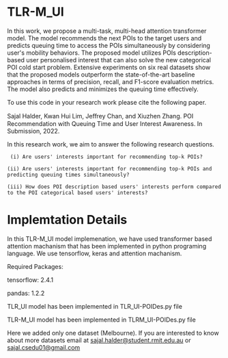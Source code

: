 # TLR-M_UI
In this work, we propose a multi-task, multi-head attention transformer model. The model recommends the next POIs to the target users and predicts queuing time to access the POIs simultaneously by considering user's mobility behaviors. The proposed model utilizes POIs description-based user personalised interest that can also solve the new categorical POI cold start problem. Extensive experiments on six real datasets show that the proposed models outperform the state-of-the-art baseline approaches in terms of precision, recall, and F1-score evaluation metrics. The model also predicts and minimizes the queuing time effectively.


To use this code in your research work please cite the following paper.  


Sajal Halder, Kwan Hui Lim, Jeﬀrey Chan, and Xiuzhen Zhang. POI Recommendation with Queuing Time and User Interest Awareness. In Submission, 2022.

In this research work, we aim to answer the following research questions. 
  
     (i) Are users' interests important for recommending top-k POIs?  
     
    (ii) Are users' interests important for recommending top-k POIs and predicting queuing times simultaneously? 
    
    (iii) How does POI description based users' interests perform compared to the POI categorical based users' interests? 



# Implemtation Details
In this TLR-M_UI model implemenation, we have used transformer based attention machanism that has been implemented in python programing language. We use tensorflow, keras and attention machanism. 

Required Packages:

tensorflow: 2.4.1

pandas: 1.2.2

TLR_UI model has been implemented in TLR_UI-POIDes.py file

TLR-M_UI model has been implemented in TLRM_UI-POIDes.py file


Here we added only one dataset (Melbourne). If you are interested to know about more datasets email at sajal.halder@student.rmit.edu.au or sajal.csedu01@gmail.com
